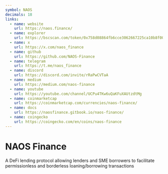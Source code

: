 ```yaml
---
symbol: NAOS
decimals: 18
links:
  - name: website
    url: https://naos.finance/
  - name: explorer
    url: https://bscscan.com/token/0x758d08864fb6cce3062667225ca10b8f00496cc2
  - name: x
    url: https://x.com/naos_finance
  - name: github
    url: https://github.com/NAOS-Finance
  - name: telegram
    url: https://t.me/naos_finance
  - name: discord
    url: https://discord.com/invite/rRaPwCVTaA
  - name: medium
    url: https://medium.com/naos-finance
  - name: youtube
    url: https://youtube.com/channel/UCPu4TKw6uQaKFuXAUtzdtMg
  - name: coinmarketcap
    url: https://coinmarketcap.com/currencies/naos-finance/
  - name: docs
    url: https://naosfinance.gitbook.io/naos-finance/
  - name: coingecko
    url: https://coingecko.com/en/coins/naos-finance
---
```


# NAOS Finance

A DeFi lending protocol allowing lenders and SME borrowers to facilitate permissionless and borderless loaning/borrowing transactions
